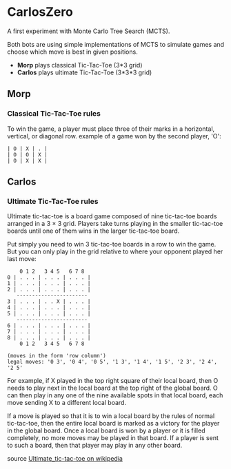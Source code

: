 # CarlosZero

A first experiment with Monte Carlo Tree Search (MCTS).

Both bots are using simple implementations of MCTS to simulate games 
and choose which move is best in given positions.

- **Morp** plays classical Tic-Tac-Toe (3\*3 grid)
- **Carlos** plays ultimate Tic-Tac-Toe (3\*3\*3 grid)

## Morp

### Classical Tic-Tac-Toe rules

To win the game, a player must place three of their marks in a horizontal, vertical, or diagonal row.
example of a game won by the second player, 'O':

```
| O | X | . | 
| O | O | X | 
| O | X | X | 
```


## Carlos

### Ultimate Tic-Tac-Toe rules

Ultimate tic-tac-toe is a board game composed of nine tic-tac-toe boards
arranged in a 3 × 3 grid. Players take turns playing in the smaller
tic-tac-toe boards until one of them wins in the larger tic-tac-toe board.

Put simply you need to win 3 tic-tac-toe boards in a row to win the game. 
But you can only play in the grid relative to where your opponent played 
her last move:

```
    0 1 2   3 4 5   6 7 8
0 | . . . | . . . | . . . |
1 | . . . | . . . | . . . |
2 | . . . | . . . | . . . |
   -----------------------
3 | . . . | . . X | . . . |
4 | . . . | . . . | . . . |
5 | . . . | . . . | . . . |
   -----------------------
6 | . . . | . . . | . . . |
7 | . . . | . . . | . . . |
8 | . . . | . . . | . . . |
    0 1 2   3 4 5   6 7 8

(moves in the form 'row column')
legal moves: '0 3', '0 4', '0 5', '1 3', '1 4', '1 5', '2 3', '2 4', '2 5'
```
For example, if X played in the top right square of their local board, 
then O needs to play next in the local board at the top right of the 
global board. O can then play in any one of the nine available spots 
in that local board, each move sending X to a different local board.

If a move is played so that it is to win a local board by the rules of 
normal tic-tac-toe, then the entire local board is marked as a victory 
for the player in the global board.
Once a local board is won by a player or it is filled completely, no 
more moves may be played in that board. If a player is sent to such a 
board, then that player may play in any other board.

source [Ultimate_tic-tac-toe on wikipedia](https://en.wikipedia.org/wiki/Ultimate_tic-tac-toe)
